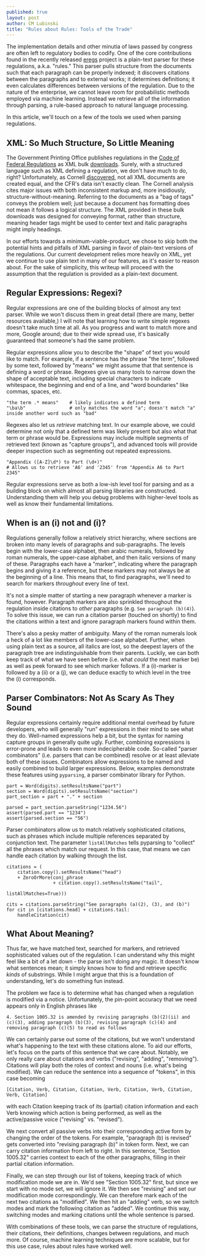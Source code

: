 ```yaml
---
published: true
layout: post
author: CM Lubinski
title: "Rules about Rules: Tools of the Trade"
---
```


The implementation details and other minutia of laws passed by congress are often left to regulatory bodies to codify. One of the core contributions found in the recently released [eregs](http://eregs.github.io/eregulations) project is a plain-text parser for these regulations, a.k.a. "rules." This parser pulls structure from the documents such that each paragraph can be properly indexed; it discovers citations between the paragraphs and to external works; it determines definitions; it even calculates differences between versions of the regulation. Due to the nature of the enterprise, we cannot leave room for probabilistic methods employed via machine learning. Instead we retrieve all of the information through parsing, a rule-based approach to natural language processing.

In this article, we'll touch on a few of the tools we used when parsing regulations.

## XML: So Much Structure, So Little Meaning

The Government Printing Office publishes regulations in the [Code of Federal Regulations](http://www.gpo.gov/fdsys/browse/collectionCfr.action?collectionCode=CFR) as XML bulk [downloads](http://www.gpo.gov/fdsys/bulkdata/CFR). Surely, with a structured language such as XML defining a regulation, we don't have much to do, right? Unfortunately, as Cornell [discovered](http://www.hklii.hk/conference/paper/2B3.pdf), not all XML documents are created equal, and the CFR's data isn't exactly clean. The Cornell analysis cites major issues with both inconsistent markup and, more insidiously, structure-without-meaning. Referring to the documents as a "bag of tags" conveys the problem well; just because a document has formatting does not mean it follows a logical structure. The XML provided in these bulk downloads was designed for conveying format, rather than structure, meaning header tags might be used to center text and italic paragraphs might imply headings. 

In our efforts towards a minimum-viable-product, we chose to skip both the potential hints and pitfalls of XML parsing in favor of plain-text versions of the regulations. Our current development relies more heavily on XML, yet we continue to use plain text in many of our features, as it's easier to reason about. For the sake of simplicity, this writeup will proceed with the assumption that the regulation is provided as a plain-text document.

## Regular Expressions: Regexi?

Regular expressions are one of the building blocks of almost any text parser. While we won't discuss them in great detail (there are many, better resources available,) I will note that learning how to write simple regexes doesn't take much time at all. As you progress and want to match more and more, Google around; due to their wide spread use, it's basically guaranteed that someone's had the same problem.

Regular expressions allow you to describe the "shape" of text you would like to match. For example, if a sentence has the phrase "the term", followed by some text, followed by "means" we might assume that that sentence is defining a word or phrase. Regexes give us many tools to narrow down the shape of acceptable text, including special characters to indicate whitespace, the beginning and end of a line, and "word boundaries" like commas, spaces, etc.

```
"the term .* means"    # likely indicates a defined term
"\ba\b"                # only matches the word "a"; doesn't match "a" inside another word such as "bad"
```

Regexes also let us *retrieve* matching text. In our example above, we could determine not only that a defined term was likely present but also what that term or phrase would be. Expressions may include multiple segments of retrieved text (known as "capture groups"), and advanced tools will provide deeper inspection such as segmenting out repeated expressions.

```
"Appendix ([A-Z]\d*) to Part (\d+)"
# Allows us to retrieve 'A6' and '2345' from "Appendix A6 to Part 2345"
```

Regular expressions serve as both a low-ish level tool for parsing and as a building block on which almost all parsing libraries are constructed. Understanding them will help you debug problems with higher-level tools as well as know their fundamental limitations.

## When is an (i) not and (i)?

Regulations generally follow a relatively strict hierarchy, where sections are broken into many levels of paragraphs and sub-paragraphs. The levels begin with the lower-case alphabet, then arabic numerals, followed by roman numerals, the upper-case alphabet, and then italic versions of many of these. Paragraphs each have a "marker", indicating where the paragraph begins and giving it a reference, but these markers may not always be at the beginning of a line. This means that, to find paragraphs, we'll need to search for markers *throughout* every line of text.

It's not a simple matter of starting a new paragraph whenever a marker is found, however. Paragraph markers are also sprinkled throughout the regulation inside citations to *other* paragraphs (e.g. `See paragraph (b)(4)`). To solve this issue, we can run a citation parser (touched on shortly) to find the citations within a text and ignore paragraph markers found within them.

There's also a pesky matter of ambiguity. Many of the roman numerals look a heck of a lot like members of the lower-case alphabet. Further, when using plain text as a source, all italics are lost, so the deepest layers of the paragraph tree are indistinguishable from their parents. Luckily, we can both keep track of what we have seen before (i.e. what *could* the next marker be) as well as peek forward to see which marker follows. If a (i)-marker is followed by a (ii) or a (j), we can deduce exactly to which level in the tree the (i) corresponds.

## Parser Combinators: Not As Scary As They Sound

Regular expressions certainly require additional mental overhead by future developers, who will generally "run" expressions in their mind to see what they do. Well-named expressions help a bit, but the syntax for naming capture groups in generally quite ugly. Further, combining expressions is error-prone and leads to even more indecipherable code. So-called "parser combinators" (i.e. parsers that can be combined) resolve or at least alleviate both of these issues. Combinators allow expressions to be named and easily combined to build larger expressions. Below, examples demonstrate these features using `pyparsing`, a parser combinator library for Python.

```
part = Word(digits).setResultsName("part")
section = Word(digits).setResultsName("section")
part_section = part + "." + section

parsed = part_section.parseString("1234.56")
assert(parsed.part == "1234")
assert(parsed.section == "56")
```

Parser combinators allow us to match relatively sophisticated citations, such as phrases which include multiple references separated by conjunction text. The parameter `listAllMatches` tells pyparsing to "collect" all the phrases which match our request. In this case, that means we can handle each citation by walking through the list.

```
citations = (
    citation.copy().setResultsName("head")
    + ZeroOrMore(conj_phrase 
                 + citation.copy().setResultsName("tail",
                                                  listAllMatches=True)))

cits = citations.parseString("See paragraphs (a)(2), (3), and (b)")
for cit in [citations.head] + citations.tail:
    handleCitation(cit)
```

## What About Meaning?

Thus far, we have matched text, searched for markers, and retrieved sophisticated values out of the regulation. I can understand why this might feel like a bit of a let down - the parse isn't doing any magic. It doesn't know what sentences mean; it simply knows how to find and retrieve specific *kinds* of substrings. While I might argue that this is a foundation of understanding, let's do something fun instead.

The problem we face is to determine what has changed when a regulation is modified via a notice. Unfortunately, the pin-point accuracy that we need appears only in English phrases like 
```
4. Section 1005.32 is amended by revising paragraphs (b)(2)(ii) and (c)(3), adding paragraph (b)(3), revising paragraph (c)(4) and removing paragraph (c)(5) to read as follows
```
We can certainly parse out some of the citations, but we won't understand what's happening to the text with these citations alone. To aid our efforts, let's focus on the parts of this sentence that we care about. Notably, we only really care about citations and verbs ("revising", "adding", "removing"). Citations will play both the roles of context and nouns (i.e. what's being modified). We can reduce the sentence into a sequence of "tokens", in this case becoming
```
[Citation, Verb, Citation, Citation, Verb, Citation, Verb, Citation, Verb, Citation]
```
with each Citation keeping track of its (partial) citation information and each Verb knowing which action is being performed, as well as the active/passive voice ("revising" vs. "revised").

We next convert all passive verbs into their corresponding active form by changing the order of the tokens. For example, "paragraph (b) is revised" gets converted into "revising paragraph (b)" in token form. Next, we can carry citation information from left to right. In this sentence, "Section 1005.32" carries context to each of the other paragraphs, filling in their partial citation information. 

Finally, we can step through our list of tokens, keeping track of which modification mode we are in. We'd see "Section 1005.32" first, but since we start with no mode set, we will ignore it. We then see "revising" and set our modification mode correspondingly. We can therefore mark each of the next two citations as "modified". We then hit an "adding" verb, so we switch modes and mark the following citation as "added". We continue this way, switching modes and marking citations until the whole sentence is parsed.

With combinations of these tools, we can parse the structure of regulations, their citations, their definitions, changes between regulations, and much more. Of course, machine learning techniques are more scalable, but for this use case, rules about rules have worked well.